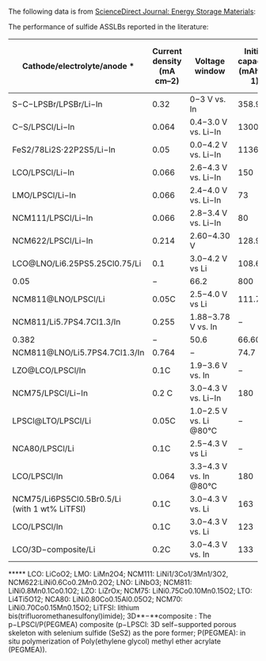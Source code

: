 The following data is from [ScienceDirect Journal: Energy Storage Materials](https://www.sciencedirect.com/science/article/pii/S2405829722003786):

The performance of sulfide ASSLBs reported in the literature:

|Cathode/electrolyte/anode *|Current density (mA cm–2)|Voltage window|Initial capacity (mAh g–1)|Capacity after cycle (mAh g–1)|Cycle numbers|Capacity retention rate|Ref.|
|---|---|---|---|---|---|---|---|
|S−C−LPSBr/LPSBr/Li−In|0.32|0−3 V vs. In|358.98|204.06|30|56.84%|[37]|
|C−S/LPSCl/Li−In|0.064|0.4−3.0 V vs. Li−In|1300|400|20|30.77%|[38]|
|FeS2/78Li2S·22P2S5/Li−In|0.05|0.0−4.2 V vs. Li−In|1136|560|50|49.30%|[39]|
|LCO/LPSCl/Li−In|0.066|2.6−4.3 V vs. Li−In|150|90|25|60.00%|[40]|
|LMO/LPSCl/Li−In|0.066|2.4−4.0 V vs. Li−In|73|40|22|54.79%|
|NCM111/LPSCl/Li−In|0.066|2.8−3.4 V vs. Li−In|80|60|20|75.00%|
|NCM622/LPSCl/Li−In|0.214|2.60−4.30 V|128.9|52.4|100|40.65%|[41]|
|LCO@LNO/Li6.25PS5.25Cl0.75/Li|0.1|3.0−4.2 V vs Li|108.6|80.5|430|74.12%|[42]|
|0.05|−|66.2|800|59.70%|
|NCM811@LNO/LPSCl/Li|0.05C|2.5−4.0 V vs Li|111.7|100.2|100|89.70%|[43]|
|NCM811/Li5.7PS4.7Cl1.3/In|0.255|1.88−3.78 V vs. In|−|83.4|100|59.23%|[44]|
|0.382|−|50.6|66.60%|
|NCM811@LNO/Li5.7PS4.7Cl1.3/In|0.764|−|74.7|78.30%|
|LZO@LCO/LPSCl/In|0.1C|1.9−3.6 V vs. In|−|84.1|100|72.00%|[45]|
|NCM75/LPSCl/Li−In|0.2 C|3.0−4.3 V vs. Li−In|180|−|100|84.20%|[46]|
|LPSCl@LTO/LPSCl/Li|0.05C|1.0−2.5 V vs. Li @80°C|−|158.4|250|94.30%|[47]|
|NCA80/LPSCl/Li|0.1C|2.5−4.3 V vs Li|−|−|100|80.90%|[48]|
|LCO/LPSCl/In|0.064|3.3−4.3 V vs. In @80°C|180|154|250|85.56%|[49]|
|NCM75/Li6PS5Cl0.5Br0.5/Li  <br>(with 1 wt% LiTFSI)|0.1C|3.0−4.3 V vs. Li|163|−|100|91.60%|[50]|
|LCO/LPSCl/In|0.1C|3.0−4.3 V vs. Li|123|−|100|65.50%|[51]|
|LCO/3D−composite/Li|0.2C|3.0−4.3 V vs. In|133|118|160|88.72%|

***** LCO: LiCoO2; LMO: LiMn2O4; NCM111: LiNi1/3Co1/3Mn1/3O2, NCM622:LiNi0.6Co0.2Mn0.2O2; LNO: LiNbO3; NCM811: LiNi0.8Mn0.1Co0.1O2; LZO: LiZrOx; NCM75: LiNi0.75Co0.10Mn0.15O2; LTO: Li4Ti5O12; NCA80: LiNi0.80Co0.15Al0.05O2; NCM70: LiNi0.70Co0.15Mn0.15O2; LiTFSI: lithium bis(trifluoromethanesulfonyl)imide); 3D**−**composite : The p−LPSCl/P(PEGMEA) composite (p−LPSCl: 3D self−supported porous skeleton with selenium sulfide (SeS2) as the pore former; P(PEGMEA): in situ polymerization of Poly(ethylene glycol) methyl ether acrylate (PEGMEA)).